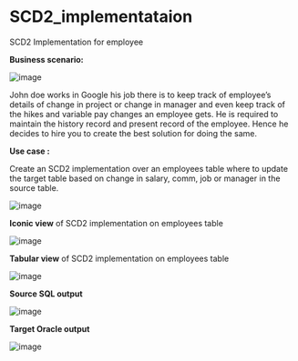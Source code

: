 # SCD2_implementataion

SCD2 Implementation for employee

**Business scenario:**

![image](https://user-images.githubusercontent.com/100192165/155976978-fd2a9748-2b88-4f9b-9e41-6a940590a597.png)

John doe works in Google his job there is to keep track of employee’s details of change in project or change in manager and even keep track of the hikes and variable pay changes an employee gets.
He is required to maintain the history record and present record of the employee.
Hence he decides to hire you to create the best solution for doing the same.

**Use case :**

Create an SCD2 implementation over an employees table where to update the target table based on change in salary, comm, job or manager in the source table.

![image](https://user-images.githubusercontent.com/100192165/155977502-5fa280d1-69a4-485e-bd67-449d33129186.png)



**Iconic view** of SCD2 implementation on employees table

![image](https://user-images.githubusercontent.com/100192165/155920151-0a743708-39ee-43ae-b8e0-2a255d5638b8.png)

**Tabular view** of SCD2 implementation on employees table

![image](https://user-images.githubusercontent.com/100192165/155920187-df156dbe-d7be-4dbb-92dc-ae3e01749c29.png)

**Source SQL output**

![image](https://user-images.githubusercontent.com/100192165/155920217-63445ff4-e421-48d6-9e86-0a99aec55833.png)


**Target Oracle output**

![image](https://user-images.githubusercontent.com/100192165/155920233-6b20bcff-c40b-464b-a66a-42908f04d3cb.png)
